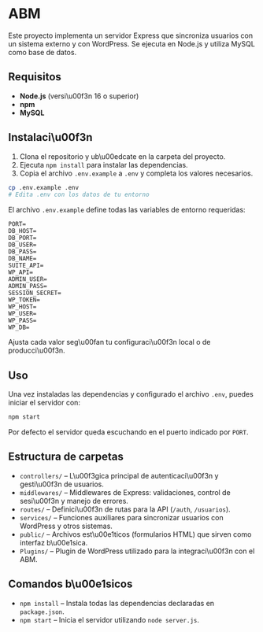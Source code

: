 # ABM

Este proyecto implementa un servidor Express que sincroniza usuarios con un sistema externo y con WordPress. Se ejecuta en Node.js y utiliza MySQL como base de datos.

## Requisitos

- **Node.js** (versi\u00f3n 16 o superior)
- **npm**
- **MySQL**

## Instalaci\u00f3n

1. Clona el repositorio y ub\u00edcate en la carpeta del proyecto.
2. Ejecuta `npm install` para instalar las dependencias.
3. Copia el archivo `.env.example` a `.env` y completa los valores necesarios.

```bash
cp .env.example .env
# Edita .env con los datos de tu entorno
```

El archivo `.env.example` define todas las variables de entorno requeridas:

```
PORT=
DB_HOST=
DB_PORT=
DB_USER=
DB_PASS=
DB_NAME=
SUITE_API=
WP_API=
ADMIN_USER=
ADMIN_PASS=
SESSION_SECRET=
WP_TOKEN=
WP_HOST=
WP_USER=
WP_PASS=
WP_DB=
```

Ajusta cada valor seg\u00fan tu configuraci\u00f3n local o de producci\u00f3n.

## Uso

Una vez instaladas las dependencias y configurado el archivo `.env`, puedes iniciar el servidor con:

```bash
npm start
```

Por defecto el servidor queda escuchando en el puerto indicado por `PORT`.

## Estructura de carpetas

- `controllers/` &ndash; L\u00f3gica principal de autenticaci\u00f3n y gesti\u00f3n de usuarios.
- `middlewares/` &ndash; Middlewares de Express: validaciones, control de sesi\u00f3n y manejo de errores.
- `routes/` &ndash; Definici\u00f3n de rutas para la API (`/auth`, `/usuarios`).
- `services/` &ndash; Funciones auxiliares para sincronizar usuarios con WordPress y otros sistemas.
- `public/` &ndash; Archivos est\u00e1ticos (formularios HTML) que sirven como interfaz b\u00e1sica.
- `Plugins/` &ndash; Plugin de WordPress utilizado para la integraci\u00f3n con el ABM.

## Comandos b\u00e1sicos

- `npm install` &ndash; Instala todas las dependencias declaradas en `package.json`.
- `npm start` &ndash; Inicia el servidor utilizando `node server.js`.

